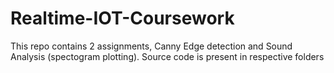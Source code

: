 # Realtime-IOT-Coursework

This repo contains 2 assignments, Canny Edge detection and Sound Analysis (spectogram plotting). Source code is present in respective folders